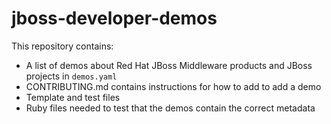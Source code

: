 jboss-developer-demos
=====================

This repository contains:

* A list of demos about Red Hat JBoss Middleware products and JBoss projects in `demos.yaml`
* CONTRIBUTING.md contains instructions for how to add to add a demo
* Template and test files
* Ruby files needed to test that the demos contain the correct metadata

